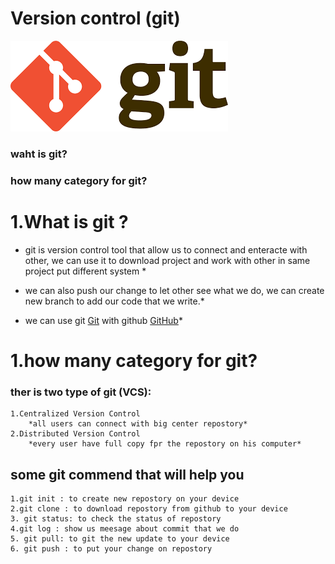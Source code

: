 
# Version control (git)
![](images/download.png)
### waht is git?

### how many category for git?


# 1.What is git ?
 *   git is version control tool that allow us to connect and enteracte with other, we can use it to download project and work with other  in same project put different system  *

 * we can also push our change to let other see what we do, we can create new branch to add our  code that we write.*
 * we can use git  [Git](https://git-scm.com/) with github [GitHub](https://github.com/)*


# 1.how many category for git?

### ther is two type of git (VCS):
    1.Centralized Version Control
        *all users can connect with big center repostory*
    2.Distributed Version Control
        *every user have full copy fpr the repostory on his computer*


## some git commend that will help you
    1.git init : to create new repostory on your device 
    2.git clone : to download repostory from github to your device
    3. git status: to check the status of repostory
    4.git log : show us meesage about commit that we do 
    5. git pull: to git the new update to your device
    6. git push : to put your change on repostory